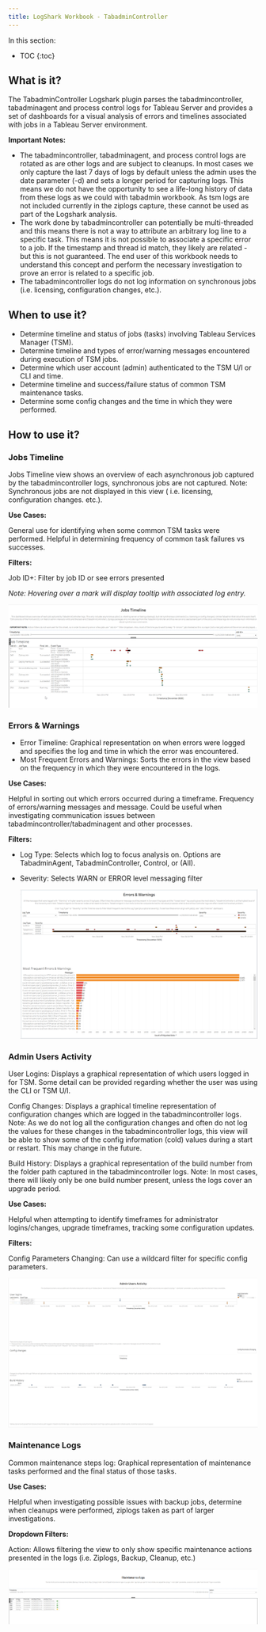 ```yaml
---
title: LogShark Workbook - TabadminController
---
```


In this section:

* TOC
{:toc}


## What is it?
The TabadminController Logshark plugin parses the tabadmincontroller, tabadminagent and process control logs for Tableau Server and provides a set of dashboards for a visual analysis of errors and timelines associated with jobs in a Tableau Server environment.

**Important Notes:**
- The tabadmincontroller, tabadminagent, and process control logs are rotated as are other logs and are subject to cleanups.  In most cases we only capture the last 7 days of logs by default unless the admin uses the date parameter (-d) and sets a longer period for capturing logs.  This means we do not have the opportunity to see a life-long history of data from these logs as we could with tabadmin workbook.  As tsm logs are not included currently in the ziplogs capture, these cannot be used as part of the Logshark analysis.
- The work done by tabadmincontroller can potentially be multi-threaded and this means there is not a way to attribute an arbitrary log line to a specific task.  This means it is not possible to associate a specific error to a job.  If the timestamp and thread id match, they likely are related - but this is not guaranteed.  The end user of this workbook needs to understand this concept and perform the necessary investigation to prove an error is related to a specific job.
- The tabadmincontroller logs do not log information on synchronous jobs (i.e. licensing, configuration changes, etc.).


## When to use it?
- Determine timeline and status of jobs (tasks) involving Tableau Services Manager (TSM).
- Determine timeline and types of error/warning messages encountered during execution of TSM jobs.
- Determine which user account (admin) authenticated to the TSM U/I or CLI and time.
- Determine timeline and success/failure status of common TSM maintenance tasks.
- Determine some config changes and the time in which they were performed.


## How to use it?

### Jobs Timeline

Jobs Timeline view shows an overview of each asynchronous job captured by the tabadmincontroller logs, synchronous jobs are not captured. Note: Synchronous jobs are not displayed in this view ( i.e. licensing, configuration changes. etc.).

**Use Cases:**

General use for identifying when some common TSM tasks were performed. Helpful in determining frequency of common task failures vs successes.

**Filters:**

Job ID+: Filter by job ID or see errors presented

*Note: Hovering over a mark will display tooltip with associated log entry.*
   
   ![TabadminContriller Jobs Timeline Screenshot](../assets/tabadmincontroller_jobs_timeline.png)

### Errors & Warnings

- Error Timeline: Graphical representation on when errors were logged and specifies the log and time in which the error was encountered.
- Most Frequent Errors and Warnings: Sorts the errors in the view based on the frequency in which they were encountered in the logs.

**Use Cases:**

Helpful in sorting out which errors occurred during a timeframe. Frequency of errors/warning messages and message. Could be useful when investigating communication issues between tabadmincontroller/tabadminagent and other processes.

**Filters:**

- Log Type: Selects which log to focus analysis on. Options are TabadminAgent, TabadminController, Control, or (All).
- Severity: Selects WARN or ERROR level messaging filter

  ![TabadminController Errors and Warnings Screenshot](../assets/tabadmincontroller_errors_warnings.png)
  

### Admin Users Activity
  
User Logins: Displays a graphical representation of which users logged in for TSM. Some detail can be provided regarding whether the user was using the CLI or TSM U/I.

Config Changes: Displays a graphical timeline representation of configuration changes which are logged in the tabadmincontroller logs. Note: As we do not log all the configuration changes and often do not log the values for these changes in the tabadmincontroller logs, this view will be able to show some of the config information (cold) values during a start or restart. This may change in the future.

Build History: Displays a graphical representation of the build number from the folder path captured in the tabadmincontroller logs. Note: In most cases, there will likely only be one build number present, unless the logs cover an upgrade period.

**Use Cases:**

Helpful when attempting to identify timeframes for administrator logins/changes, upgrade timeframes, tracking some configuration updates.

**Filters:**

Config Parameters Changing: Can use a wildcard filter for specific config parameters.

  ![TabadminController Admin Users Activity Screenshot](../assets/tabadmincontroller_admin_users_activity.png)
 
### Maintenance Logs

Common maintenance steps log: Graphical representation of maintenance tasks performed and the final status of those tasks.

**Use Cases:**

Helpful when investigating possible issues with backup jobs, determine when cleanups were performed, ziplogs taken as part of larger investigations.

**Dropdown Filters:**

Action: Allows filtering the view to only show specific maintenance actions presented in the logs (i.e. Ziplogs, Backup, Cleanup, etc.)

  ![TabadminController Maintenance Logs](../assets/tabadmincontroller_maintenance_logs.png)
  
 



   
   
